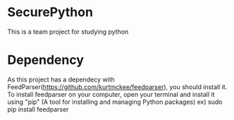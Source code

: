 # SecurePython
This is a team project for studying python

# Dependency 
As this project has a dependecy with FeedParser(https://github.com/kurtmckee/feedparser), you should install it.
To install feedparser on your computer, open your terminal and install it using "pip" (A tool for installing and managing Python packages) 
ex) sudo pip install feedparser
